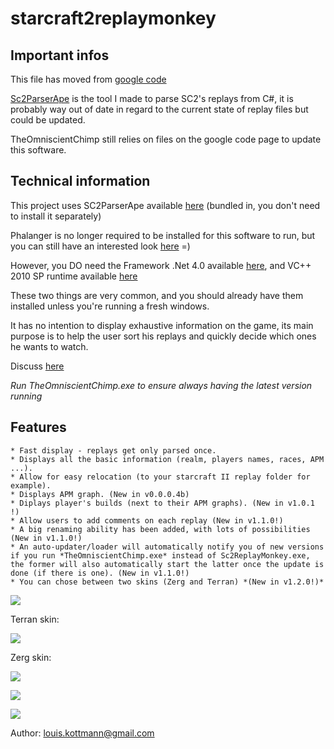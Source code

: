 starcraft2replaymonkey
======================

## Important infos

This file has moved from [google code](https://code.google.com/p/starcraft2replaymonkey/)

[Sc2ParserApe](https://github.com/LouisKottmann/sc2parserape) is the tool I made to parse SC2's replays from C#, 
it is probably way out of date in regard to the current state of replay files but could be updated.

TheOmniscientChimp still relies on files on the google code page to update this software.

## Technical information

This project uses SC2ParserApe available [here](http://code.google.com/p/sc2parserape/) (bundled in, you don't need to install it separately)

Phalanger is no longer required to be installed for this software to run, but you can still have an interested look 
[here](http://phalanger.codeplex.com/) =)

However, you DO need the Framework .Net 4.0 available 
[here](http://www.microsoft.com/downloads/en/details.aspx?FamilyID=9cfb2d51-5ff4-4491-b0e5-b386f32c0992&displaylang=en), 
and VC++ 2010 SP runtime available 
[here](http://www.microsoft.com/downloads/en/details.aspx?FamilyID=a7b7a05e-6de6-4d3a-a423-37bf0912db84)

These two things are very common, and you should already have them installed unless you're running a fresh windows.

It has no intention to display exhaustive information on the game, 
its main purpose is to help the user sort his replays and quickly decide which ones he wants to watch.

Discuss [here](http://www.teamliquid.net/forum/viewmessage.php?topic_id=212381)

*Run TheOmniscientChimp.exe to ensure always having the latest version running*

## Features

    * Fast display - replays get only parsed once.
    * Displays all the basic information (realm, players names, races, APM ...).
    * Allow for easy relocation (to your starcraft II replay folder for example).
    * Displays APM graph. (New in v0.0.0.4b)
    * Diplays player's builds (next to their APM graphs). (New in v1.0.1 !)
    * Allow users to add comments on each replay (New in v1.1.0!)
    * A big renaming ability has been added, with lots of possibilities (New in v1.1.0!)
    * An auto-updater/loader will automatically notify you of new versions if you run *TheOmniscientChimp.exe* instead of Sc2ReplayMonkey.exe, the former will also automatically start the latter once the update is done (if there is one). (New in v1.1.0!)
    * You can chose between two skins (Zerg and Terran) *(New in v1.2.0!)*

![](http://imgur.com/DwNTQ.jpg)

Terran skin:

![](http://imgur.com/Roo8K.jpg)

Zerg skin:

![](http://imgur.com/2Uo43.jpg)

![](http://imgur.com/6EE4q.jpg)

![](http://imgur.com/o3GF8.jpg)

Author: louis.kottmann@gmail.com
